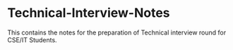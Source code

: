 # Technical-Interview-Notes
This contains the notes for the preparation of Technical interview round for CSE/IT Students.
